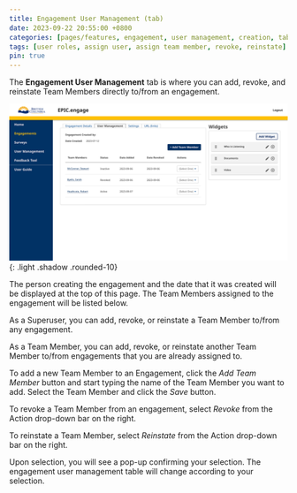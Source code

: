 ```yaml
---
title: Engagement User Management (tab)
date: 2023-09-22 20:55:00 +0800
categories: [pages/features, engagement, user management, creation, tab]
tags: [user roles, assign user, assign team member, revoke, reinstate]
pin: true
---
```

The **Engagement User Management** tab is where you can add, revoke, and reinstate Team Members directly to/from an engagement.  

![Engagement UM](/assets/UserGuideImages/Images/engagement-user-management/user-management-photo-of-page.png){: .light .shadow .rounded-10}

The person creating the engagement and the date that it was created will be displayed at the top of this page. The Team Members assigned to the engagement will be listed below. 

As a Superuser, you can add, revoke, or reinstate a Team Member to/from any engagement.  

As a Team Member, you can add, revoke, or reinstate another Team Member to/from engagements that you are already assigned to.  

To add a new Team Member to an Engagement, click the *Add Team Member* button and start typing the name of the Team Member you want to add. Select the Team Member and click the *Save* button.

To revoke a Team Member from an engagement, select *Revoke* from the Action drop-down bar on the right.  

To reinstate a Team Member, select *Reinstate* from the Action drop-down bar on the right.  

Upon selection, you will see a pop-up confirming your selection. The engagement user management table will change according to your selection. 

